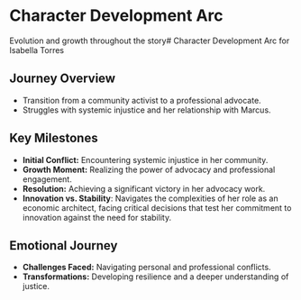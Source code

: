 # Character Development Arc
Evolution and growth throughout the story# Character Development Arc for Isabella Torres

## Journey Overview
- Transition from a community activist to a professional advocate.
- Struggles with systemic injustice and her relationship with Marcus.

## Key Milestones
- **Initial Conflict:** Encountering systemic injustice in her community.
- **Growth Moment:** Realizing the power of advocacy and professional engagement.
- **Resolution:** Achieving a significant victory in her advocacy work.
- **Innovation vs. Stability**: Navigates the complexities of her role as an economic architect, facing critical decisions that test her commitment to innovation against the need for stability.

## Emotional Journey
- **Challenges Faced:** Navigating personal and professional conflicts.
- **Transformations:** Developing resilience and a deeper understanding of justice.
